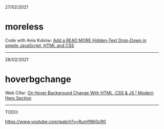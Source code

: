 27/02/2021

# moreless
Code with Ania Kubów: [Add a READ MORE Hidden-Text Drop-Down in simple JavaScript, HTML and CSS](https://www.youtube.com/watch?v=kQW-MXriUIU)

<hr>

28/02/2021

# hoverbgchange
Web Cifar: [On Hover Background Change With HTML, CSS & JS | Modern Hero Section](https://www.youtube.com/watch?v=qDxlBe2OhJU)

<hr>

TODO:

https://www.youtube.com/watch?v=Rumf96j0cR0
